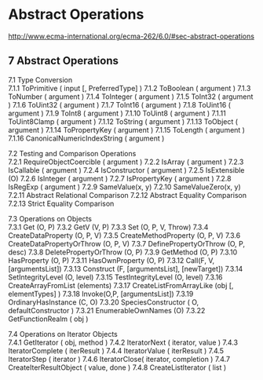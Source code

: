 # Abstract Operations  

http://www.ecma-international.org/ecma-262/6.0/#sec-abstract-operations  


## 7 Abstract Operations  

7.1 Type Conversion  
    7.1.1 ToPrimitive ( input [, PreferredType] )
    7.1.2 ToBoolean ( argument )
    7.1.3 ToNumber ( argument )
    7.1.4 ToInteger ( argument )
    7.1.5 ToInt32 ( argument )
    7.1.6 ToUint32 ( argument )
    7.1.7 ToInt16 ( argument )
    7.1.8 ToUint16 ( argument )
    7.1.9 ToInt8 ( argument )
    7.1.10 ToUint8 ( argument )
    7.1.11 ToUint8Clamp ( argument )
    7.1.12 ToString ( argument )
    7.1.13 ToObject ( argument )
    7.1.14 ToPropertyKey ( argument )
    7.1.15 ToLength ( argument )
    7.1.16 CanonicalNumericIndexString ( argument )

7.2 Testing and Comparison Operations  
    7.2.1 RequireObjectCoercible ( argument )
    7.2.2 IsArray ( argument )
    7.2.3 IsCallable ( argument )
    7.2.4 IsConstructor ( argument )
    7.2.5 IsExtensible (O)
    7.2.6 IsInteger ( argument )
    7.2.7 IsPropertyKey ( argument )
    7.2.8 IsRegExp ( argument )
    7.2.9 SameValue(x, y)
    7.2.10 SameValueZero(x, y)
    7.2.11 Abstract Relational Comparison
    7.2.12 Abstract Equality Comparison
    7.2.13 Strict Equality Comparison

7.3 Operations on Objects  
    7.3.1 Get (O, P)
    7.3.2 GetV (V, P)
    7.3.3 Set (O, P, V, Throw)
    7.3.4 CreateDataProperty (O, P, V)
    7.3.5 CreateMethodProperty (O, P, V)
    7.3.6 CreateDataPropertyOrThrow (O, P, V)
    7.3.7 DefinePropertyOrThrow (O, P, desc)
    7.3.8 DeletePropertyOrThrow (O, P)
    7.3.9 GetMethod (O, P)
    7.3.10 HasProperty (O, P)
    7.3.11 HasOwnProperty (O, P)
    7.3.12 Call(F, V, [argumentsList])
    7.3.13 Construct (F, [argumentsList], [newTarget])
    7.3.14 SetIntegrityLevel (O, level)
    7.3.15 TestIntegrityLevel (O, level)
    7.3.16 CreateArrayFromList (elements)
    7.3.17 CreateListFromArrayLike (obj [, elementTypes] )
    7.3.18 Invoke(O,P, [argumentsList])
    7.3.19 OrdinaryHasInstance (C, O)
    7.3.20 SpeciesConstructor ( O, defaultConstructor )
    7.3.21 EnumerableOwnNames (O)
    7.3.22 GetFunctionRealm ( obj )

7.4 Operations on Iterator Objects  
    7.4.1 GetIterator ( obj, method )
    7.4.2 IteratorNext ( iterator, value )
    7.4.3 IteratorComplete ( iterResult )
    7.4.4 IteratorValue ( iterResult )
    7.4.5 IteratorStep ( iterator )
    7.4.6 IteratorClose( iterator, completion )
    7.4.7 CreateIterResultObject ( value, done )
    7.4.8 CreateListIterator ( list )



